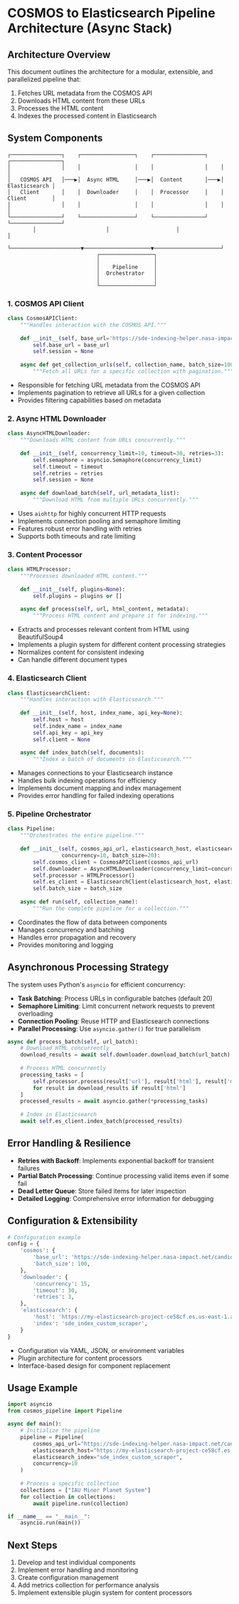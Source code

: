 # COSMOS to Elasticsearch Pipeline Architecture (Async Stack)

## Architecture Overview

This document outlines the architecture for a modular, extensible, and parallelized pipeline that:
1. Fetches URL metadata from the COSMOS API
2. Downloads HTML content from these URLs
3. Processes the HTML content
4. Indexes the processed content in Elasticsearch

## System Components

```
┌────────────────┐    ┌─────────────────┐    ┌────────────────┐    ┌────────────────┐
│                │    │                 │    │                │    │                │
│   COSMOS API   │───▶│  Async HTML     │───▶│  Content       │───▶│  Elasticsearch │
│   Client       │    │  Downloader     │    │  Processor     │    │  Client        │
│                │    │                 │    │                │    │                │
└────────────────┘    └─────────────────┘    └────────────────┘    └────────────────┘
        │                      │                     │                     │
        └──────────────────────▼─────────────────────▼─────────────────────┘
                            ┌─────────────────┐
                            │                 │
                            │    Pipeline     │
                            │  Orchestrator   │
                            │                 │
                            └─────────────────┘
```

### 1. COSMOS API Client

```python
class CosmosAPIClient:
    """Handles interaction with the COSMOS API."""
    
    def __init__(self, base_url='https://sde-indexing-helper.nasa-impact.net/candidate-urls-api'):
        self.base_url = base_url
        self.session = None
        
    async def get_collection_urls(self, collection_name, batch_size=100):
        """Fetch all URLs for a specific collection with pagination."""
```

- Responsible for fetching URL metadata from the COSMOS API
- Implements pagination to retrieve all URLs for a given collection
- Provides filtering capabilities based on metadata

### 2. Async HTML Downloader

```python
class AsyncHTMLDownloader:
    """Downloads HTML content from URLs concurrently."""
    
    def __init__(self, concurrency_limit=10, timeout=30, retries=3):
        self.semaphore = asyncio.Semaphore(concurrency_limit)
        self.timeout = timeout
        self.retries = retries
        self.session = None
        
    async def download_batch(self, url_metadata_list):
        """Download HTML from multiple URLs concurrently."""
```

- Uses `aiohttp` for highly concurrent HTTP requests
- Implements connection pooling and semaphore limiting
- Features robust error handling with retries
- Supports both timeouts and rate limiting

### 3. Content Processor

```python
class HTMLProcessor:
    """Processes downloaded HTML content."""
    
    def __init__(self, plugins=None):
        self.plugins = plugins or []
        
    async def process(self, url, html_content, metadata):
        """Process HTML content and prepare it for indexing."""
```

- Extracts and processes relevant content from HTML using BeautifulSoup4
- Implements a plugin system for different content processing strategies
- Normalizes content for consistent indexing
- Can handle different document types

### 4. Elasticsearch Client

```python
class ElasticsearchClient:
    """Handles interaction with Elasticsearch."""
    
    def __init__(self, host, index_name, api_key=None):
        self.host = host
        self.index_name = index_name
        self.api_key = api_key
        self.client = None
        
    async def index_batch(self, documents):
        """Index a batch of documents in Elasticsearch."""
```

- Manages connections to your Elasticsearch instance
- Handles bulk indexing operations for efficiency
- Implements document mapping and index management
- Provides error handling for failed indexing operations

### 5. Pipeline Orchestrator

```python
class Pipeline:
    """Orchestrates the entire pipeline."""
    
    def __init__(self, cosmos_api_url, elasticsearch_host, elasticsearch_index, 
                 concurrency=10, batch_size=20):
        self.cosmos_client = CosmosAPIClient(cosmos_api_url)
        self.downloader = AsyncHTMLDownloader(concurrency_limit=concurrency)
        self.processor = HTMLProcessor()
        self.es_client = ElasticsearchClient(elasticsearch_host, elasticsearch_index)
        self.batch_size = batch_size
        
    async def run(self, collection_name):
        """Run the complete pipeline for a collection."""
```

- Coordinates the flow of data between components
- Manages concurrency and batching
- Handles error propagation and recovery
- Provides monitoring and logging

## Asynchronous Processing Strategy

The system uses Python's `asyncio` for efficient concurrency:

- **Task Batching**: Process URLs in configurable batches (default 20)
- **Semaphore Limiting**: Limit concurrent network requests to prevent overloading
- **Connection Pooling**: Reuse HTTP and Elasticsearch connections
- **Parallel Processing**: Use `asyncio.gather()` for true parallelism

```python
async def process_batch(self, url_batch):
    # Download HTML concurrently
    download_results = await self.downloader.download_batch(url_batch)
    
    # Process HTML concurrently
    processing_tasks = [
        self.processor.process(result['url'], result['html'], result['metadata']) 
        for result in download_results if result['html']
    ]
    processed_results = await asyncio.gather(*processing_tasks)
    
    # Index in Elasticsearch
    await self.es_client.index_batch(processed_results)
```

## Error Handling & Resilience

- **Retries with Backoff**: Implements exponential backoff for transient failures
- **Partial Batch Processing**: Continue processing valid items even if some fail
- **Dead Letter Queue**: Store failed items for later inspection
- **Detailed Logging**: Comprehensive error information for debugging

## Configuration & Extensibility

```python
# Configuration example
config = {
    'cosmos': {
        'base_url': 'https://sde-indexing-helper.nasa-impact.net/candidate-urls-api',
        'batch_size': 100,
    },
    'downloader': {
        'concurrency': 15,
        'timeout': 30,
        'retries': 3,
    },
    'elasticsearch': {
        'host': 'https://my-elasticsearch-project-ce58cf.es.us-east-1.aws.elastic.cloud:443',
        'index': 'sde_index_custom_scraper',
    }
}
```

- Configuration via YAML, JSON, or environment variables
- Plugin architecture for content processors
- Interface-based design for component replacement

## Usage Example

```python
import asyncio
from cosmos_pipeline import Pipeline

async def main():
    # Initialize the pipeline
    pipeline = Pipeline(
        cosmos_api_url="https://sde-indexing-helper.nasa-impact.net/candidate-urls-api",
        elasticsearch_host="https://my-elasticsearch-project-ce58cf.es.us-east-1.aws.elastic.cloud:443",
        elasticsearch_index="sde_index_custom_scraper",
        concurrency=10
    )
    
    # Process a specific collection
    collections = ["IAU Minor Planet System"]
    for collection in collections:
        await pipeline.run(collection)

if __name__ == "__main__":
    asyncio.run(main())
```

## Next Steps

1. Develop and test individual components
2. Implement error handling and monitoring
3. Create configuration management
4. Add metrics collection for performance analysis
5. Implement extensible plugin system for content processors